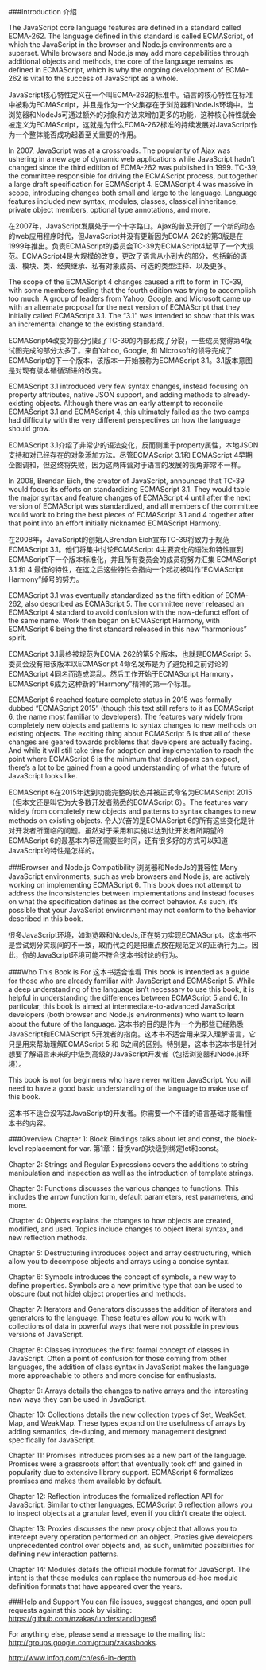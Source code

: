 ###Introduction 介绍

The JavaScript core language features are defined in a standard called ECMA-262. The language defined in this standard is called ECMAScript, of which the JavaScript in the browser and Node.js environments are a superset. While browsers and Node.js may add more capabilities through additional objects and methods, the core of the language remains as defined in ECMAScript, which is why the ongoing development of ECMA-262 is vital to the success of JavaScript as a whole.

JavaScript核心特性定义在一个叫ECMA-262的标准中。语言的核心特性在标准中被称为ECMAScript，并且是作为一个父集存在于浏览器和NodeJs环境中。当浏览器和NodeJs可通过额外的对象和方法来增加更多的功能，这种核心特性就会被定义为ECMAScript，这就是为什么ECMA-262标准的持续发展对JavaScript作为一个整体能否成功起着至关重要的作用。


In 2007, JavaScript was at a crossroads. The popularity of Ajax was ushering in a new age of dynamic web applications while JavaScript hadn’t changed since the third edition of ECMA-262 was published in 1999. TC-39, the committee responsible for driving the ECMAScript process, put together a large draft specification for ECMAScript 4. ECMAScript 4 was massive in scope, introducing changes both small and large to the language. Language features included new syntax, modules, classes, classical inheritance, private object members, optional type annotations, and more.

在2007年，JavaScript发展处于一个十字路口。Ajax的普及开创了一个新的动态的web应用程序时代，但JavaScript并没有更新因为ECMA-262的第3版是在1999年推出。负责ECMAScript的委员会TC-39为ECMAScript4起草了一个大规范。ECMAScript4是大规模的改变，更改了语言从小到大的部分，包括新的语法、模块、类、经典继承、私有对象成员、可选的类型注释、以及更多。


The scope of the ECMAScript 4 changes caused a rift to form in TC-39, with some members feeling that the fourth edition was trying to accomplish too much. A group of leaders from Yahoo, Google, and Microsoft came up with an alternate proposal for the next version of ECMAScript that they initially called ECMAScript 3.1. The “3.1” was intended to show that this was an incremental change to the existing standard.

ECMAScript4改变的部分引起了TC-39的内部形成了分裂，一些成员觉得第4版试图完成的部分太多了。来自Yahoo, Google, 和 Microsoft的领导完成了ECMAScript的下一个版本，该版本一开始被称为ECMAScript 3.1。3.1版本意图是对现有版本循循渐进的改变。


ECMAScript 3.1 introduced very few syntax changes, instead focusing on property attributes, native JSON support, and adding methods to already-existing objects. Although there was an early attempt to reconcile ECMAScript 3.1 and ECMAScript 4, this ultimately failed as the two camps had difficulty with the very different perspectives on how the language should grow.

ECMAScript 3.1介绍了非常少的语法变化，反而侧重于property属性，本地JSON支持和对已经存在的对象添加方法。尽管ECMAScript 3.1和 ECMAScript 4早期企图调和，但这终将失败，因为这两阵营对于语言的发展的视角非常不一样。


In 2008, Brendan Eich, the creator of JavaScript, announced that TC-39 would focus its efforts on standardizing ECMAScript 3.1. They would table the major syntax and feature changes of ECMAScript 4 until after the next version of ECMAScript was standardized, and all members of the committee would work to bring the best pieces of ECMAScript 3.1 and 4 together after that point into an effort initially nicknamed ECMAScript Harmony.

在2008年，JavaScript的创始人Brendan Eich宣布TC-39将致力于规范ECMAScript 3.1。他们将集中讨论ECMAScript 4主要变化的语法和特性直到ECMAScript下一个版本标准化，并且所有委员会的成员将努力汇集 ECMAScript 3.1 和 4 最佳的特性，在这之后这些特性会指向一个起初被叫作“ECMAScript Harmony”绰号的努力。


ECMAScript 3.1 was eventually standardized as the fifth edition of ECMA-262, also described as ECMAScript 5. The committee never released an ECMAScript 4 standard to avoid confusion with the now-defunct effort of the same name. Work then began on ECMAScript Harmony, with ECMAScript 6 being the first standard released in this new “harmonious” spirit.

ECMAScript 3.1最终被规范为ECMA-262的第5个版本，也就是ECMAScript 5。委员会没有把该版本以ECMAScript 4命名发布是为了避免和之前讨论的ECMAScript 4同名而造成混乱。然后工作开始于ECMAScript Harmony，ECMAScript 6成为这种新的“Harmony”精神的第一个标准。


ECMAScript 6 reached feature complete status in 2015 was formally dubbed “ECMAScript 2015” (though this text still refers to it as ECMAScript 6, the name most familiar to developers). The features vary widely from completely new objects and patterns to syntax changes to new methods on existing objects. The exciting thing about ECMAScript 6 is that all of these changes are geared towards problems that developers are actually facing. And while it will still take time for adoption and implementation to reach the point where ECMAScript 6 is the minimum that developers can expect, there’s a lot to be gained from a good understanding of what the future of JavaScript looks like.

ECMAScript 6在2015年达到功能完整的状态并被正式命名为ECMAScript 2015（但本文还是叫它为大多数开发者熟悉的ECMAScript 6）。The features vary widely from completely new objects and patterns to syntax changes to new methods on existing objects. 令人兴奋的是ECMAScript 6的所有这些变化是针对开发者所面临的问题。虽然对于采用和实施以达到让开发者所期望的ECMAScript 6的最基本内容还需要些时间，还有很多好的方式可以知道JavaScript的特性是怎样的。

###Browser and Node.js Compatibility 浏览器和NodeJs的兼容性
Many JavaScript environments, such as web browsers and Node.js, are actively working on implementing ECMAScript 6. This book does not attempt to address the inconsistencies between implementations and instead focuses on what the specification defines as the correct behavior. As such, it’s possible that your JavaScript environment may not conform to the behavior described in this book.

很多JavaScript环境，如浏览器和NodeJs,正在努力实现ECMAScript。这本书不是尝试划分实现间的不一致，取而代之的是把重点放在规范定义的正确行为上。因此，你的JavaScript环境可能不符合这本书讨论的行为。

###Who This Book is For 这本书适合谁看
This book is intended as a guide for those who are already familiar with JavaScript and ECMAScript 5. While a deep understanding of the language isn’t necessary to use this book, it is helpful in understanding the differences between ECMAScript 5 and 6. In particular, this book is aimed at intermediate-to-advanced JavaScript developers (both browser and Node.js environments) who want to learn about the future of the language.
这本书的目的是作为一个为那些已经熟悉JavaScript和ECMAScript 5开发者的指南。这本书不适合用来深入理解语言，它只是用来帮助理解ECMAScript 5 和 6之间的区别。特别是，这本书这本书是针对想要了解语言未来的中级到高级的JavaScript开发者（包括浏览器和Node.js环境）。

This book is not for beginners who have never written JavaScript. You will need to have a good basic understanding of the language to make use of this book.

这本书不适合没写过JavaScript的开发者。你需要一个不错的语言基础才能看懂本书的内容。


###Overview
Chapter 1: Block Bindings talks about let and const, the block-level replacement for var.
第1章：替换var的块级别绑定let和const。


Chapter 2: Strings and Regular Expressions covers the additions to string manipulation and inspection as well as the introduction of template strings.

Chapter 3: Functions discusses the various changes to functions. This includes the arrow function form, default parameters, rest parameters, and more.

Chapter 4: Objects explains the changes to how objects are created, modified, and used. Topics include changes to object literal syntax, and new reflection methods.

Chapter 5: Destructuring introduces object and array destructuring, which allow you to decompose objects and arrays using a concise syntax.

Chapter 6: Symbols introduces the concept of symbols, a new way to define properties. Symbols are a new primitive type that can be used to obscure (but not hide) object properties and methods.

Chapter 7: Iterators and Generators discusses the addition of iterators and generators to the language. These features allow you to work with collections of data in powerful ways that were not possible in previous versions of JavaScript.

Chapter 8: Classes introduces the first formal concept of classes in JavaScript. Often a point of confusion for those coming from other languages, the addition of class syntax in JavaScript makes the language more approachable to others and more concise for enthusiasts.

Chapter 9: Arrays details the changes to native arrays and the interesting new ways they can be used in JavaScript.

Chapter 10: Collections details the new collection types of Set, WeakSet, Map, and WeakMap. These types expand on the usefulness of arrays by adding semantics, de-duping, and memory management designed specifically for JavaScript.

Chapter 11: Promises introduces promises as a new part of the language. Promises were a grassroots effort that eventually took off and gained in popularity due to extensive library support. ECMAScript 6 formalizes promises and makes them available by default.

Chapter 12: Reflection introduces the formalized reflection API for JavaScript. Similar to other languages, ECMAScript 6 reflection allows you to inspect objects at a granular level, even if you didn’t create the object.

Chapter 13: Proxies discusses the new proxy object that allows you to intercept every operation performed on an object. Proxies give developers unprecedented control over objects and, as such, unlimited possibilities for defining new interaction patterns.

Chapter 14: Modules details the official module format for JavaScript. The intent is that these modules can replace the numerous ad-hoc module definition formats that have appeared over the years.

###Help and Support
You can file issues, suggest changes, and open pull requests against this book by visiting: https://github.com/nzakas/understandinges6

For anything else, please send a message to the mailing list: http://groups.google.com/group/zakasbooks.






http://www.infoq.com/cn/es6-in-depth
